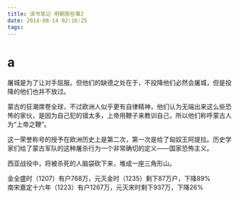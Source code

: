 ```yaml
---
title: 读书笔记 明朝那些事2
date: 2014-08-14 02:16:25
tags:
---
```


# a

屠城是为了让对手屈服。但他们的缺德之处在于，不投降他们必然会屠城，但是投降的他们也并不放过。

蒙古的狂潮席卷全球，不过欧洲人似乎更有自律精神，他们认为无端出来这么些恐怖的家伙，是因为自己犯的错太多，上帝用鞭子来教训自己，所以他们称呼蒙古人为“上帝之鞭”。

这一荣誉称号的授予在欧洲历史上是第二次，第一次是给了匈奴王阿提拉。历史学家们给了蒙古军队的这种屠杀行为一个非常确切的定义——国家恐怖主义。

西亚战役中，将被杀死的人脑袋砍下来，堆成一座三角形山。

金全盛时（1207）有户768万，元灭金时（1235）剩下87万户，下降89%   
南宋嘉定十六年（1223）有户1267万，元灭宋时剩下937万，下降26%
